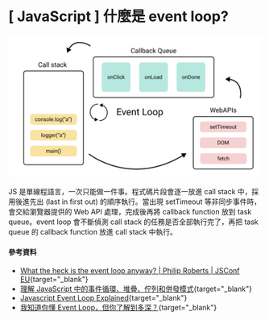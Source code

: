 # \[ JavaScript ] 什麼是 event loop?
![event loop](./img/event_loop.png)

JS 是單線程語言，一次只能做一件事。程式碼片段會逐一放進 call stack 中，採用後進先出 (last in first out) 的順序執行。當出現 setTimeout 等非同步事件時，會交給瀏覽器提供的 Web API 處理，完成後再將 callback function 放到 task queue。event loop 會不斷偵測 call stack 的任務是否全部執行完了，再把 task queue 的 callback function 放進 call stack 中執行。


#### 參考資料
* [What the heck is the event loop anyway? | Philip Roberts | JSConf EU](https://youtu.be/8aGhZQkoFbQ?si=QQCj525Y6qHsRcKU){target="_blank"}
* [理解 JavaScript 中的事件循環、堆疊、佇列和併發模式](https://pjchender.dev/javascript/js-event-loop-stack-queue){target="_blank"}
* [Javascript Event Loop Explained](https://www.webdevolution.com/blog/Javascript-Event-Loop-Explained){target="_blank"}
* [我知道你懂 Event Loop，但你了解到多深？](https://yeefun.github.io/event-loop-in-depth/){target="_blank"}
